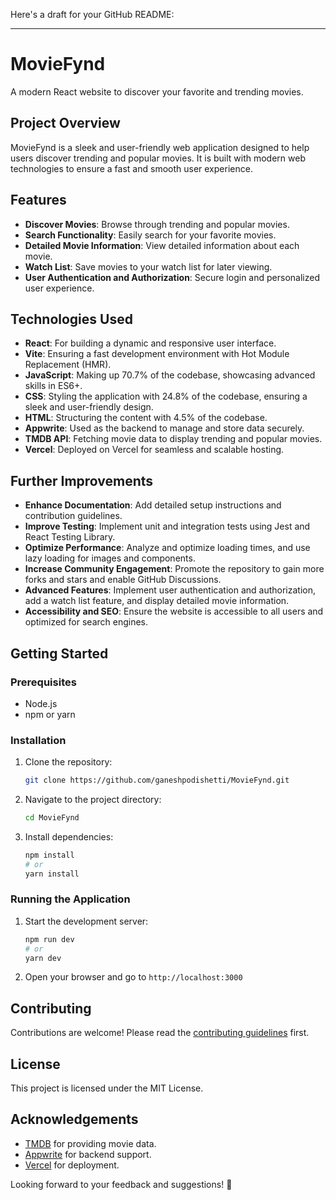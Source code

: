 Here's a draft for your GitHub README:

---

# MovieFynd

A modern React website to discover your favorite and trending movies.

## Project Overview

MovieFynd is a sleek and user-friendly web application designed to help users discover trending and popular movies. It is built with modern web technologies to ensure a fast and smooth user experience.

## Features

- **Discover Movies**: Browse through trending and popular movies.
- **Search Functionality**: Easily search for your favorite movies.
- **Detailed Movie Information**: View detailed information about each movie.
- **Watch List**: Save movies to your watch list for later viewing.
- **User Authentication and Authorization**: Secure login and personalized user experience.

## Technologies Used

- **React**: For building a dynamic and responsive user interface.
- **Vite**: Ensuring a fast development environment with Hot Module Replacement (HMR).
- **JavaScript**: Making up 70.7% of the codebase, showcasing advanced skills in ES6+.
- **CSS**: Styling the application with 24.8% of the codebase, ensuring a sleek and user-friendly design.
- **HTML**: Structuring the content with 4.5% of the codebase.
- **Appwrite**: Used as the backend to manage and store data securely.
- **TMDB API**: Fetching movie data to display trending and popular movies.
- **Vercel**: Deployed on Vercel for seamless and scalable hosting.

## Further Improvements

- **Enhance Documentation**: Add detailed setup instructions and contribution guidelines.
- **Improve Testing**: Implement unit and integration tests using Jest and React Testing Library.
- **Optimize Performance**: Analyze and optimize loading times, and use lazy loading for images and components.
- **Increase Community Engagement**: Promote the repository to gain more forks and stars and enable GitHub Discussions.
- **Advanced Features**: Implement user authentication and authorization, add a watch list feature, and display detailed movie information.
- **Accessibility and SEO**: Ensure the website is accessible to all users and optimized for search engines.

## Getting Started

### Prerequisites

- Node.js
- npm or yarn

### Installation

1. Clone the repository:
   ```bash
   git clone https://github.com/ganeshpodishetti/MovieFynd.git
   ```
2. Navigate to the project directory:
   ```bash
   cd MovieFynd
   ```
3. Install dependencies:
   ```bash
   npm install
   # or
   yarn install
   ```

### Running the Application

1. Start the development server:
   ```bash
   npm run dev
   # or
   yarn dev
   ```
2. Open your browser and go to `http://localhost:3000`

## Contributing

Contributions are welcome! Please read the [contributing guidelines](CONTRIBUTING.md) first.

## License

This project is licensed under the MIT License.

## Acknowledgements

- [TMDB](https://www.themoviedb.org/documentation/api) for providing movie data.
- [Appwrite](https://appwrite.io) for backend support.
- [Vercel](https://vercel.com) for deployment.

Looking forward to your feedback and suggestions! 🌟

